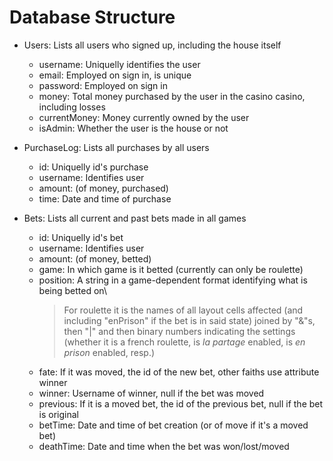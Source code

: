 # Database Structure

+ Users: Lists all users who signed up, including the house itself
    + username: Uniquelly identifies the user
    + email: Employed on sign in, is unique
    + password: Employed on sign in
    + money: Total money purchased by the user in the casino casino, including losses
    + currentMoney: Money currently owned by the user
    + isAdmin: Whether the user is the house or not

+ PurchaseLog: Lists all purchases by all users
    + id: Uniquelly id's purchase
    + username: Identifies user
    + amount: (of money, purchased)
    + time: Date and time of purchase

+ Bets: Lists all current and past bets made in all games
    + id: Uniquelly id's bet
    + username: Identifies user
    + amount: (of money, betted)
    + game: In which game is it betted (currently can only be roulette)
    + position: A string in a game-dependent format identifying what is being betted on\
        > For roulette it is the names of all layout cells affected (and including "enPrison" if the bet is in said state) joined by "&"s, then "|" and then binary numbers indicating the settings (whether it is a french roulette, is _la partage_ enabled, is _en prison_ enabled, resp.)
    + fate: If it was moved, the id of the new bet, other faiths use attribute winner
    + winner: Username of winner, null if the bet was moved
    + previous: If it is a moved bet, the id of the previous bet, null if the bet is original
    + betTime: Date and time of bet creation (or of move if it's a moved bet)
    + deathTime: Date and time when the bet was won/lost/moved
